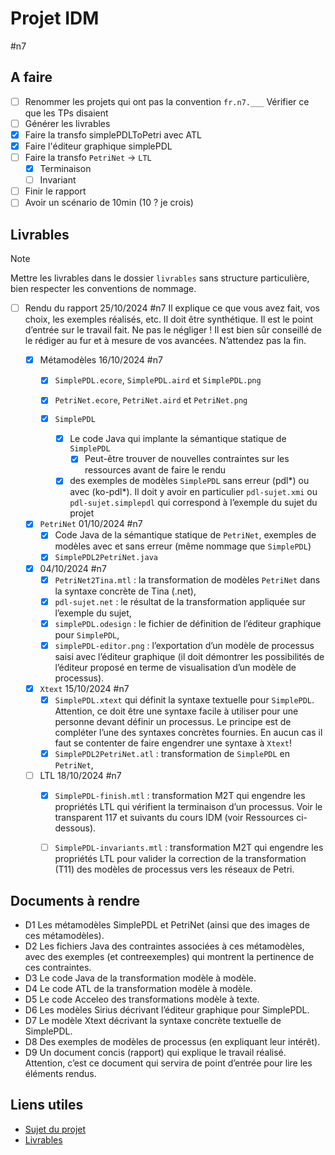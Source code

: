 # Projet IDM
#n7
## A faire
- [ ] Renommer les projets qui ont pas la convention `fr.n7.___` 
  Vérifier ce que les TPs disaient
- [ ] Générer les livrables
- [X] Faire la transfo simplePDLToPetri avec ATL
- [X] Faire l'éditeur graphique simplePDL
- [ ] Faire la transfo `PetriNet` -> `LTL`
  - [X] Terminaison
  - [ ] Invariant
- [ ] Finir le rapport
- [ ] Avoir un scénario de 10min (10 ? je crois)

## Livrables

> [!note] 
>  Mettre les livrables dans le dossier `livrables` sans structure particulière, bien respecter les conventions de nommage.


- [ ] Rendu du rapport 25/10/2024 #n7
  Il explique ce que vous avez fait, vos choix, les exemples réalisés, etc. Il doit être synthétique.
  Il est le point d’entrée sur le travail fait. Ne pas le négliger !
  Il est bien sûr conseillé de le rédiger au fur et à mesure de vos avancées. N’attendez pas la fin.

  - [X] Métamodèles 16/10/2024 #n7
    - [X] `SimplePDL.ecore`, `SimplePDL.aird` et `SimplePDL.png`
    - [X] `PetriNet.ecore`, `PetriNet.aird` et `PetriNet.png`

    - [X] `SimplePDL`
      - [X] Le code Java qui implante la sémantique statique de `SimplePDL`
        - [X] Peut-être trouver de nouvelles contraintes sur les ressources avant de faire le rendu
      - [X] des exemples de modèles `SimplePDL` sans erreur (pdl*) ou avec (ko-pdl*).
        Il doit y avoir en particulier `pdl-sujet.xmi` ou `pdl-sujet.simplepdl` qui correspond à l’exemple du sujet du projet

  - [X] `PetriNet` 01/10/2024 #n7
    - [X] Code Java de la sémantique statique de `PetriNet`, exemples de modèles avec et sans erreur (même nommage que `SimplePDL`)
    - [X] `SimplePDL2PetriNet.java`

  - [X] 04/10/2024 #n7
    - [X] `PetriNet2Tina.mtl` : la transformation de modèles `PetriNet` dans la syntaxe concrète de Tina (.net),
    - [X] `pdl-sujet.net` : le résultat de la transformation appliquée sur l’exemple du sujet,
    - [X] `simplePDL.odesign` : le fichier de définition de l’éditeur graphique pour `SimplePDL`,
    - [X] `simplePDL-editor.png` : l’exportation d’un modèle de processus saisi avec l’éditeur graphique (il doit démontrer les possibilités de l’éditeur proposé en terme de visualisation d’un modèle de processus).
  - [X] `Xtext` 15/10/2024 #n7
    - [X] `SimplePDL.xtext` qui définit la syntaxe textuelle pour `SimplePDL`. Attention, ce doit être une syntaxe facile à utiliser pour une personne devant définir un processus. Le principe est de compléter l’une des syntaxes concrètes fournies. En aucun cas il faut se contenter de faire engendrer une syntaxe à `Xtext`!
    - [X] `SimplePDL2PetriNet.atl` : transformation de `SimplePDL` en `PetriNet`,
  - [ ] LTL  18/10/2024 #n7
    - [X] `SimplePDL-finish.mtl` : transformation M2T qui engendre les propriétés LTL qui vérifient la terminaison d’un processus. Voir le transparent 117 et suivants du cours IDM (voir Ressources ci-dessous).
    - [ ] `SimplePDL-invariants.mtl` : transformation M2T qui engendre les propriétés LTL pour valider la correction de la transformation (T11) des modèles de processus vers les réseaux de Petri.


## Documents à rendre
- D1 Les métamodèles SimplePDL et PetriNet (ainsi que des images de ces métamodèles).
- D2 Les fichiers Java des contraintes associées à ces métamodèles, avec des exemples (et contreexemples) qui montrent la pertinence de ces contraintes.
- D3 Le code Java de la transformation modèle à modèle.
- D4 Le code ATL de la transformation modèle à modèle.
- D5 Le code Acceleo des transformations modèle à texte.
- D6 Les modèles Sirius décrivant l’éditeur graphique pour SimplePDL.
- D7 Le modèle Xtext décrivant la syntaxe concrète textuelle de SimplePDL.
- D8 Des exemples de modèles de processus (en expliquant leur intérêt).
- D9 Un document concis (rapport) qui explique le travail réalisé. Attention, c’est ce document
qui servira de point d’entrée pour lire les éléments rendus.


## Liens utiles
- [Sujet du projet](http://xc4ens.free.fr/ens/2024-2sn-gls/CONTENU/IDM/gls-idm-2sn-2024-mp-01-sujet.pdf)
- [Livrables]([http://xc4ens.free.fr/ens/2024-2sn-gls/gls-2sn-2024-deroulement-corrige017.html)
